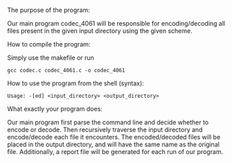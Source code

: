 The purpose of the program:

Our main program codec_4061 will be responsible for encoding/decoding all files present in the given input directory using the given scheme.

How to compile the program:

Simply use the makefile or run 
    
    gcc codec.c codec_4061.c -o codec_4061

How to use the program from the shell (syntax):

	Usage: -[ed] <input_directory> <output_directory>

What exactly your program does:

Our main program first parse the command line and decide whether to encode or decode. Then recursively traverse the input directory and encode/decode each file it encounters. The encoded/decoded files will be placed in the output directory, and will have the same name as the original file. Additionally, a report file will be generated for each run of our program.
